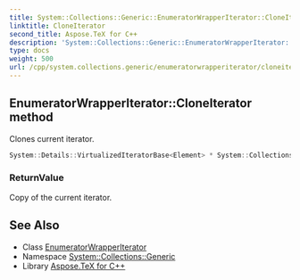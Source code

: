 ```yaml
---
title: System::Collections::Generic::EnumeratorWrapperIterator::CloneIterator method
linktitle: CloneIterator
second_title: Aspose.TeX for C++
description: 'System::Collections::Generic::EnumeratorWrapperIterator::CloneIterator method. Clones current iterator in C++.'
type: docs
weight: 500
url: /cpp/system.collections.generic/enumeratorwrapperiterator/cloneiterator/
---
```

## EnumeratorWrapperIterator::CloneIterator method


Clones current iterator.

```cpp
System::Details::VirtualizedIteratorBase<Element> * System::Collections::Generic::EnumeratorWrapperIterator<Element>::CloneIterator() const override
```


### ReturnValue

Copy of the current iterator.

## See Also

* Class [EnumeratorWrapperIterator](../)
* Namespace [System::Collections::Generic](../../)
* Library [Aspose.TeX for C++](../../../)
